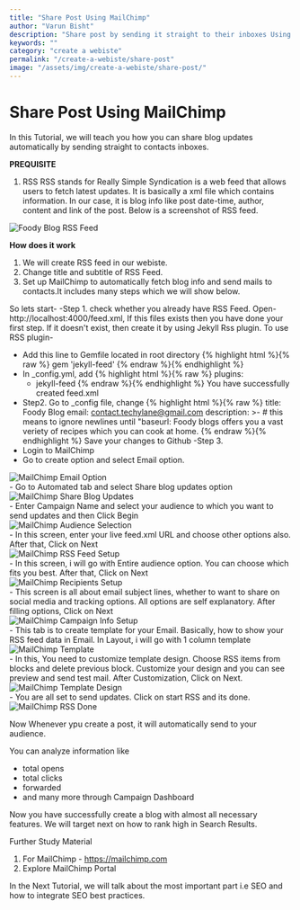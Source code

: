 ```yaml
---
title: "Share Post Using MailChimp"
author: "Varun Bisht"
description: "Share post by sending it straight to their inboxes Using MailChimp"
keywords: ""
category: "create a webiste"
permalink: "/create-a-webiste/share-post"
image: "/assets/img/create-a-webiste/share-post/"
---
```

# Share Post Using MailChimp

In this Tutorial, we will teach you how you can share blog updates automatically by sending straight to contacts inboxes.

**PREQUISITE**

1. RSS
RSS stands for Really Simple Syndication is a web feed that allows users to fetch latest updates.
It is basically a xml file which contains information. In our case, it is blog info like post date-time, author, content and link of the post.
Below is a screenshot of RSS feed.
<div class="imgCont">
  <img alt="Foody Blog RSS Feed" title="Foody Blog RSS Feed" src="/assets/img/create-a-website/share-post/foodyblog_rss_feed.png" />
</div>


**How does it work**
1. We will create RSS feed in our webiste.
2. Change title and subtitle of RSS Feed.
3. Set up MailChimp to automatically fetch blog info and send mails to contacts.It includes many steps which we will show below.


So lets start-
-Step 1. check whether you already have RSS Feed.
Open- http://localhost:4000/feed.xml, If this files exists then you have done your first step.
If it doesn't exist, then create it by using Jekyll Rss plugin.
To use RSS plugin-
- Add this line to Gemfile located in root directory
{% highlight html %}{% raw %}
gem 'jekyll-feed'
{% endraw %}{% endhighlight %}
- In _config.yml, add
{% highlight html %}{% raw %}
plugins:
  - jekyll-feed
{% endraw %}{% endhighlight %}
You have successfully created feed.xml
- Step2.
Go to _config file, change
{% highlight html %}{% raw %}
title: Foody Blog
email: contact.techylane@gmail.com
description: >- # this means to ignore newlines until "baseurl:
  Foody blogs offers you a vast veriety of recipes which you can cook at home.
{% endraw %}{% endhighlight %}
Save your changes to Github
-Step 3.
- Login to MailChimp
- Go to create option and select Email option.
<div class="imgCont">
  <img alt="MailChimp Email Option" title="MailChimp Email Option" src="/assets/img/create-a-website/share-post/mailchimp_email_option.png" />
</div>
- Go to Automated tab and select Share blog updates option
<div class="imgCont">
  <img alt="MailChimp Share Blog Updates" title="MailChimp Share Blog Updates" src="/assets/img/create-a-website/share-post/mailchimp_share_blog_updates.png" />
</div>
- Enter Campaign Name and select your audience to which you want to send updates and then Click Begin
<div class="imgCont">
  <img alt="MailChimp Audience Selection" title="MailChimp Audience Selection" src="/assets/img/create-a-website/share-post/mailchimp_audience_selection.png" />
</div>
- In this screen, enter your live feed.xml URL and choose other options also.
After that, Click on Next
<div class="imgCont">
  <img alt="MailChimp RSS Feed Setup" title="MailChimp RSS Feed Setup" src="/assets/img/create-a-website/share-post/mailchimp_rss_feed_setup.png" />
</div>
- In this screen, i will go with Entire audience option. You can choose which fits you best.
After that, Click on Next
<div class="imgCont">
  <img alt="MailChimp Recipients Setup" title="MailChimp Recipients Setup" src="/assets/img/create-a-website/share-post/mailchimp_recipients_setup.png" />
</div>
- This screen is all about email subject lines, whether to want to share on social media and tracking options.
All options are self explanatory. After filling options, Click on Next
<div class="imgCont">
  <img alt="MailChimp Campaign Info Setup" title="MailChimp Campaign Info Setup" src="/assets/img/create-a-website/share-post/mailchimp_campaign_info_setup.png" />
</div>
- This tab is to create template for your Email. Basically, how to show your RSS feed data in Email.
In Layout, i will go with 1 column template
<div class="imgCont">
  <img alt="MailChimp Template" title="MailChimp Template" src="/assets/img/create-a-website/share-post/mailchimp_template.png" />
</div>
- In this, You need to customize template design.
Choose RSS items from blocks and delete previous block. Customize your design and you can see preview and send test mail.
After Customization, Click on Next.
<div class="imgCont">
  <img alt="MailChimp Template Design" title="MailChimp Template Design" src="/assets/img/create-a-website/share-post/mailchimp_template_design.png" />
</div>
- You are all set to send updates. Click on start RSS and its done.
<div class="imgCont">
  <img alt="MailChimp RSS Done" title="MailChimp RSS Done" src="/assets/img/create-a-website/share-post/mailchimp_rss_done.png" />
</div>

Now Whenever ypu create a post, it will automatically send to your audience.

You can analyze information like
- total opens
- total clicks
- forwarded
- and many more through Campaign Dashboard

Now you have successfully create a blog with almost all necessary features.
We will target next on how to rank high in Search Results.

Further Study Material
1. For MailChimp - https://mailchimp.com
2. Explore MailChimp Portal

In the Next Tutorial, we will talk about the most important part i.e SEO and how to integrate SEO best practices.
